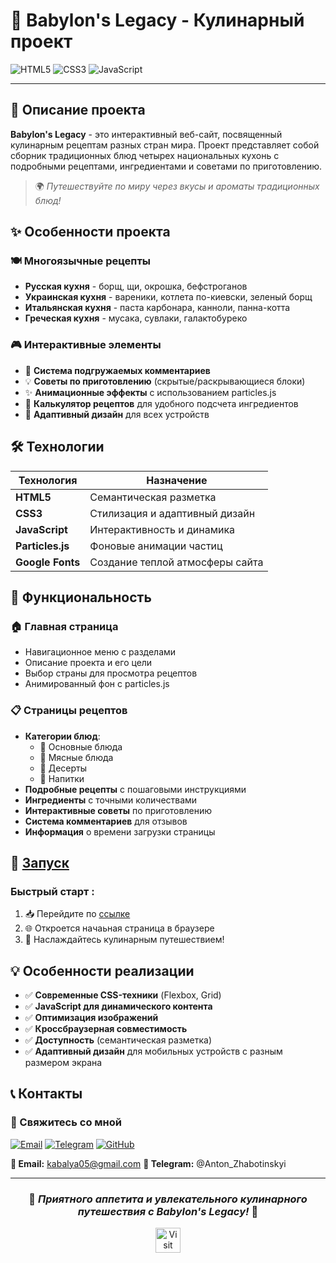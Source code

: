 # 🏺 Babylon's Legacy - Кулинарный проект

![HTML5](https://img.shields.io/badge/html5-%23E34F26?style=for-the-badge&logo=html5&logoColor=white)
![CSS3](https://img.shields.io/badge/css3-%231572B6?style=for-the-badge&logo=css3&logoColor=white)
![JavaScript](https://img.shields.io/badge/javascript-%23323330?style=for-the-badge&logo=javascript&logoColor=%23F7DF1E)

---

## 📖 Описание проекта

**Babylon's Legacy** - это интерактивный веб-сайт, посвященный кулинарным рецептам разных стран мира. Проект представляет собой сборник традиционных блюд четырех национальных кухонь с подробными рецептами, ингредиентами и советами по приготовлению.

> 🌍 *Путешествуйте по миру через вкусы и ароматы традиционных блюд!*

## ✨ Особенности проекта

### 🍽️ Многоязычные рецепты
- **Русская кухня** - борщ, щи, окрошка, бефстроганов
- **Украинская кухня** - вареники, котлета по-киевски, зеленый борщ
- **Итальянская кухня** - паста карбонара, канноли, панна-котта
- **Греческая кухня** - мусака, сувлаки, галактобуреко

### 🎮 Интерактивные элементы
- 💬 **Система подгружаемых комментариев** 
- 💡 **Советы по приготовлению** (скрытые/раскрывающиеся блоки)
- ✨ **Анимационные эффекты** с использованием particles.js
- 🧮 **Калькулятор рецептов** для удобного подсчета ингредиентов
- 📱 **Адаптивный дизайн** для всех устройств


## 🛠️ Технологии

| Технология | Назначение |
|------------|------------|
| **HTML5** | Семантическая разметка |
| **CSS3** | Стилизация и адаптивный дизайн |
| **JavaScript** | Интерактивность и динамика |
| **Particles.js** | Фоновые анимации частиц |
| **Google Fonts** | Создание теплой атмосферы сайта |

## 🎯 Функциональность

### 🏠 Главная страница
- Навигационное меню с разделами
- Описание проекта и его цели
- Выбор страны для просмотра рецептов
- Анимированный фон с particles.js

### 📋 Страницы рецептов
- **Категории блюд**:
  - 🍲 Основные блюда
  - 🥩 Мясные блюда  
  - 🍰 Десерты
  - 🥤 Напитки
- **Подробные рецепты** с пошаговыми инструкциями
- **Ингредиенты** с точными количествами
- **Интерактивные советы** по приготовлению
- **Система комментариев** для отзывов
- **Информация** о времени загрузки страницы

## 🚀  [Запуск](https://kabalya.github.io/Web.Fronted.Labs/)

### Быстрый старт :
1. 📥 Перейдите по [ссылке](https://kabalya.github.io/Web.Fronted.Labs/)
2. 🌐 Откроется начаьная страница в браузере
3. 🎉 Наслаждайтесь кулинарным путешествием!

## 💡 Особенности реализации

- ✅ **Современные CSS-техники** (Flexbox, Grid)
- ✅ **JavaScript для динамического контента**
- ✅ **Оптимизация изображений**
- ✅ **Кроссбраузерная совместимость**
- ✅ **Доступность** (семантическая разметка)
- ✅ **Адаптивный дизайн** для мобильных устройств с разным размером экрана

## 📞 Контакты

### 💼 Свяжитесь со мной

[![Email](https://img.shields.io/badge/Email-D14836?style=for-the-badge&logo=gmail&logoColor=white)](mailto:kabalya05@gmail.com)
[![Telegram](https://img.shields.io/badge/Telegram-2CA5E0?style=for-the-badge&logo=telegram&logoColor=white)](https://t.me/Anton_Zhabotinskyi)
[![GitHub](https://img.shields.io/badge/GitHub-100000?style=for-the-badge&logo=github&logoColor=white)](https://github.com/kabalya)

**📧 Email:** kabalya05@gmail.com 
**📱 Telegram:** @Anton_Zhabotinskyi

---


<div align="center">

### 🍴 *Приятного аппетита и увлекательного кулинарного путешествия с Babylon's Legacy!* 🍤

<a href="https://kabalya.github.io/Web.Fronted.Labs/">
  <img src="https://img.shields.io/badge/🌼-Посетить_сайт-8A2BE2?style=for-the-badge" alt="Visit Website" height="40" />
</a>

</div>
